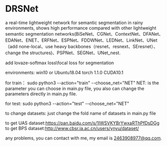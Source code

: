 # DRSNet
a real-time lightweight network for semantic segmentation in rainy environments, shows high performance compared with other lightweight semantic segmentation networks(BiSeNet、CGNet、ContextNet、DFANet、EDANet、ENET、ERFNet、ESPNet、FDDWNet、LEDNet、LinkNet、UNet（add none-local、use heavy backbones（resnet、resnext、SEresnet）、change the structures)、PSPNet、SEGNet、UNet_nest.

add lovaze-softmax loss\focal loss for segmentation

environments:
win10 or Ubuntu18.04
torch 1.1.0  CUDA10.1

for train：
sudo python3 --action="train" --choose_net="NET"
NET: is the parameter you can choose in main.py file, you also can change the parameters directly in main.py file.

for test:
sudo python3 --action="test" --choose_net="NET"

to change datasets:
just change the fold name of datasets in main.py file

to get UAS dataset:https://pan.baidu.com/s/1IWSVKYBrYwxaRThPfDsDGg
to get BPS dataset:http://www.cbsr.ia.ac.cn/users/ynyu/dataset/


any problems, you can contact with me, my email is 2463908977@qq.com.
